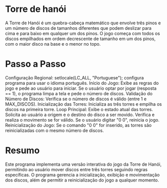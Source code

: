 Torre de hanói
==================
A Torre de Hanói é um quebra-cabeça matemático que envolve três pinos e um número de discos de tamanhos diferentes que podem deslizar para cima e para baixo em qualquer um dos pinos. O jogo começa com todos os discos empilhados em ordem decrescente de tamanho em um dos pinos, com o maior disco na base e o menor no topo.

Passo a Passo
==================
Configuração Regional: setlocale(LC_ALL, "Portuguese"); configura programa para usar o idioma português.
Início do Jogo:
Exibe as regras do jogo e pede ao usuário para iniciar.
Se o usuário optar por jogar (resposta == 1), o programa limpa a tela e pede o número de discos.
Validação do Número de Discos:
Verifica se o número de discos é válido (entre 1 e MAX_DISCOS).
Inicialização das Torres:
Inicializa as três torres e empilha os discos na primeira torre.
Loop Principal:
Exibe o estado atual das torres.
Solicita ao usuário a origem e o destino do disco a ser movido.
Verifica e realiza o movimento se for válido.
Se o usuário digitar "0 0", reinicia o jogo.
Reinicialização do Jogo:
Se o comando "0 0" for inserido, as torres são reinicializadas com o mesmo número de discos.

Resumo 
==================
Este programa implementa uma versão interativa do jogo da Torre de Hanói, permitindo ao usuário mover discos entre três torres seguindo regras específicas. O programa gerencia a inicialização, exibição e movimentação dos discos, além de permitir a reinicialização do jogo a qualquer momento.
